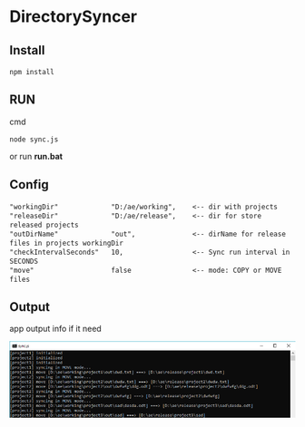 # DirectorySyncer

## Install
```
npm install
```

## RUN 

cmd

```
node sync.js
```

or run **run.bat**


## Config
```
"workingDir"             "D:/ae/working",    <-- dir with projects
"releaseDir"             "D:/ae/release",    <-- dir for store released projects
"outDirName"             "out",              <-- dirName for release files in projects workingDir
"checkIntervalSeconds"   10,                 <-- Sync run interval in SECONDS
"move"                   false               <-- mode: COPY or MOVE files
```

## Output
app output info if it need

![Example](https://raw.githubusercontent.com/s4urp8n/directorySyncer/master/img.png "Example")
